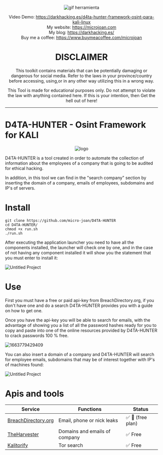 <div align="center"> 

![gif herramienta](https://user-images.githubusercontent.com/55983491/197573395-ed319879-f022-4bb9-9d32-77beea5c4969.gif)

Video Demo: https://darkhacking.es/d4ta-hunter-framework-osint-para-kali-linux <br>
My website: https://microjoan.com <br>
My blog: https://darkhacking.es/ <br>
Buy me a coffee: https://www.buymeacoffee.com/microjoan

# DISCLAIMER
This toolkit contains materials that can be potentially damaging or dangerous for social media. Refer to the laws in your province/country before accessing, using,or in any other way utilizing this in a wrong way.

This Tool is made for educational purposes only. Do not attempt to violate the law with anything contained here. If this is your intention, then Get the hell out of here!

</div>
<hr>

# D4TA-HUNTER - Osint Framework for KALI 

<div align="center"> 
  
  ![logo](https://user-images.githubusercontent.com/55983491/197543149-350bb400-9156-4e0b-befd-41da1b623899.gif)
  
</div>

D4TA-HUNTER is a tool created in order to automate the collection of information about the employees of a company that is going to be audited for ethical hacking.

In addition, in this tool we can find in the "search company" section by inserting the domain of a company, emails of employees, subdomains and IP's of servers.

#  Install

```
git clone https://github.com/micro-joan/D4TA-HUNTER
cd D4TA-HUNTER/
chmod +x run.sh
./run.sh
```

After executing the application launcher you need to have all the components installed, the launcher will check one by one, and in the case of not having any component installed it will show you the statement that you must enter to install it:

![Untitled Project](https://user-images.githubusercontent.com/55983491/197558489-3215437e-72cf-49eb-a178-979f43fd3a1d.gif)

# Use

First you must have a free or paid api-key from BreachDirectory.org, if you don't have one and do a search D4TA-HUNTER provides you with a guide on how to get one.

Once you have the api-key you will be able to search for emails, with the advantage of showing you a list of all the password hashes ready for you to copy and paste into one of the online resources provided by D4TA-HUNTER to crack passwords 100 % free.

![1663779429409](https://user-images.githubusercontent.com/55983491/197561242-6e5f0b63-fdf2-454e-88a4-051361ab69a4.gif)

You can also insert a domain of a company and D4TA-HUNTER will search for employee emails, subdomains that may be of interest together with IP's of machines found:

![Untitled Project](https://user-images.githubusercontent.com/55983491/197567716-3e724e03-ad79-40be-9cf7-aa5dfe848e30.gif)

# Apis and tools
<table>
  <thead>
  <tr>
    <th>Service</th>
    <th>Functions</th>
    <th>Status</th>
  </tr>
  </thead>
<tbody>
  
<tr>
  <td><a href="[https://haveibeenpwned.com/](https://breachdirectory.org/)" rel="nofollow">BreachDirectory.org</a></td>
  <td>Email, phone or nick leaks</td>
  <td><g-emoji class="g-emoji" alias="white_check_mark" fallback-src="https://github.githubassets.com/images/icons/emoji/unicode/2705.png">✅</g-emoji> <g-emoji class="g-emoji" alias="key" fallback-src="https://github.githubassets.com/images/icons/emoji/unicode/1f511.png">🔑 (free plan)</g-emoji>
  </td>
</tr>
<tr>
  <td><a href="https://www.kali.org/tools/theharvester/" rel="nofollow">TheHarvester</a></td>
   <td>Domains and emails of company</td>
   <td><g-emoji class="g-emoji" alias="white_check_mark" fallback-src="https://github.githubassets.com/images/icons/emoji/unicode/2705.png">✅</g-emoji> Free</g-emoji>
  </td>
</tr>
<tr>
  <td><a href="https://github.com/brainfucksec/kalitorify" rel="nofollow">Kalitorify</a></td>
   <td>Tor search</td>
   <td><g-emoji class="g-emoji" alias="white_check_mark" fallback-src="https://github.githubassets.com/images/icons/emoji/unicode/2705.png">✅</g-emoji> Free</g-emoji>
  </td>
</tr>

</tbody>
</table>
